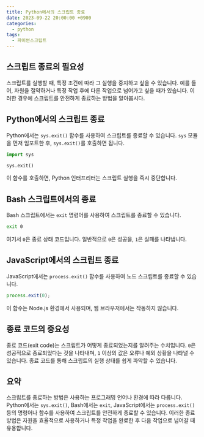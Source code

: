 ```yaml
---
title: Python에서의 스크립트 종료
date: 2023-09-22 20:00:00 +0900
categories:
  - python
tags:
  - 파이썬스크립트
---
```


## 스크립트 종료의 필요성

스크립트를 실행할 때, 특정 조건에 따라 그 실행을 중지하고 싶을 수 있습니다. 예를 들어, 자원을 절약하거나 특정 작업 후에 다른 작업으로 넘어가고 싶을 때가 있습니다. 이러한 경우에 스크립트를 안전하게 종료하는 방법을 알아봅시다.

## Python에서의 스크립트 종료

Python에서는 `sys.exit()` 함수를 사용하여 스크립트를 종료할 수 있습니다. `sys` 모듈을 먼저 임포트한 후, `sys.exit()`를 호출하면 됩니다.

```python
import sys

sys.exit()
```

이 함수를 호출하면, Python 인터프리터는 스크립트 실행을 즉시 중단합니다.

## Bash 스크립트에서의 종료

Bash 스크립트에서는 `exit` 명령어를 사용하여 스크립트를 종료할 수 있습니다.

```bash
exit 0
```

여기서 `0`은 종료 상태 코드입니다. 일반적으로 `0`은 성공을, `1`은 실패를 나타냅니다.

## JavaScript에서의 스크립트 종료

JavaScript에서는 `process.exit()` 함수를 사용하여 노드 스크립트를 종료할 수 있습니다.

```javascript
process.exit(0);
```

이 함수는 Node.js 환경에서 사용되며, 웹 브라우저에서는 작동하지 않습니다.

## 종료 코드의 중요성

종료 코드(exit code)는 스크립트가 어떻게 종료되었는지를 알려주는 수치입니다. `0`은 성공적으로 종료되었다는 것을 나타내며, `1` 이상의 값은 오류나 예외 상황을 나타낼 수 있습니다. 종료 코드를 통해 스크립트의 실행 상태를 쉽게 파악할 수 있습니다.

## 요약

스크립트를 종료하는 방법은 사용하는 프로그래밍 언어나 환경에 따라 다릅니다. Python에서는 `sys.exit()`, Bash에서는 `exit`, JavaScript에서는 `process.exit()` 등의 명령어나 함수를 사용하여 스크립트를 안전하게 종료할 수 있습니다. 이러한 종료 방법은 자원을 효율적으로 사용하거나 특정 작업을 완료한 후 다음 작업으로 넘어갈 때 유용합니다.